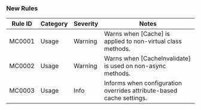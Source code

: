 ### New Rules
Rule ID | Category | Severity | Notes
--------|----------|----------|------
MC0001 | Usage | Warning | Warns when [Cache] is applied to non-virtual class methods.
MC0002 | Usage | Warning | Warns when [CacheInvalidate] is used on non-async methods.
MC0003 | Usage | Info | Informs when configuration overrides attribute-based cache settings.
